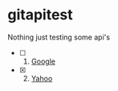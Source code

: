 # gitapitest
Nothing just testing some api's
- [ ] 1. [Google](http://google.com)
- [x] 2. [Yahoo](http://yahoo.com)
